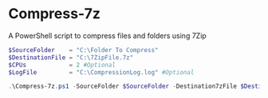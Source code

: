 # Compress-7z
A PowerShell script to compress files and folders using 7Zip 

```PowerShell 
$SourceFolder    = "C:\Folder To Compress"
$DestinationFile = "C:\7ZipFile.7z"
$CPUs            = 2 #Optional
$LogFile         = "C:\CompressionLog.log" #Optional

.\Compress-7z.ps1 -SourceFolder $SourceFolder -Destination7zFile $DestinationFile -LogPath $LogFile -CPUs $CPUs
```

